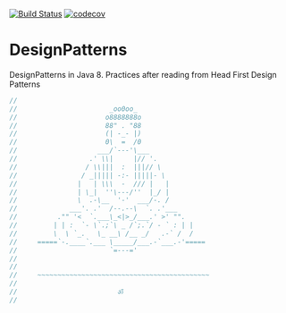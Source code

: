[![Build Status](https://travis-ci.org/pallavJha/DesignPatterns.svg?branch=master)](https://travis-ci.org/pallavJha/DesignPatterns)
[![codecov](https://codecov.io/gh/pallavJha/DesignPatterns/branch/master/graph/badge.svg)](https://codecov.io/gh/pallavJha/DesignPatterns)

# DesignPatterns
DesignPatterns in Java 8. Practices after reading from Head First Design Patterns

```java
//
//                       _oo0oo_
//                      o8888888o
//                      88" . "88
//                      (| -_- |)
//                      0\  =  /0
//                    ___/`---'\___
//                  .' \\|     |// '.
//                 / \\|||  :  |||// \
//                / _||||| -:- |||||- \
//               |   | \\\  -  /// |   |
//               | \_|  ''\---/''  |_/ |
//               \  .-\__  '-'  ___/-. /
//             ___'. .'  /--.--\  `. .'___
//          ."" '<  `.___\_<|>_/___.' >' "".
//         | | :  `- \`.;`\ _ /`;.`/ - ` : | |
//         \  \ `_.   \_ __\ /__ _/   .-` /  /
//     =====`-.____`.___ \_____/___.-`___.-'=====
//                       `=---='
//
//
//     ~~~~~~~~~~~~~~~~~~~~~~~~~~~~~~~~~~~~~~~~~~~
//
//                         ॐ
//
```